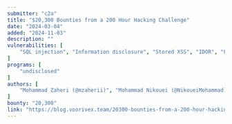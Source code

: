 ```yaml
---
submitter: "c2a"
title: "$20,300 Bounties from a 200 Hour Hacking Challenge"
date: "2024-03-04"
added: "2024-11-03"
description: ""
vulnerabilities: [
    "SQL injection", "Information disclosure", "Stored XSS", "IDOR", "File disclosure"
]
programs: [
    "undisclosed"
]
authors: [
    "Mohammad Zaheri (@mzaherii)", "Mohammad Nikouei (@NikoueiMohammad)"
]
bounty: "20,300"
link: "https://blog.voorivex.team/20300-bounties-from-a-200-hour-hacking-challenge"
---
```




